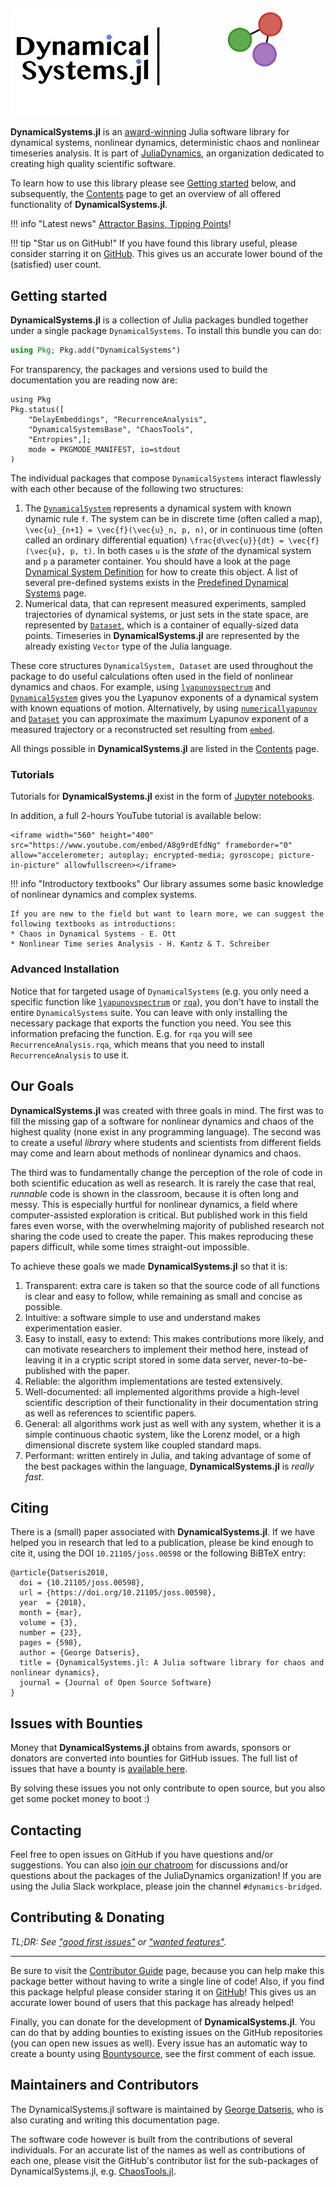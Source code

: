 ![DynamicalSystems.jl logo: The Double Pendulum](https://raw.githubusercontent.com/JuliaDynamics/JuliaDynamics/master/videos/chaos/dynamicalsystems_logo.gif?raw=true)

**DynamicalSystems.jl** is an [award-winning](https://dsweb.siam.org/The-Magazine/Article/winners-of-the-dsweb-2018-software-contest) Julia software library for dynamical systems, nonlinear dynamics, deterministic chaos and nonlinear timeseries analysis.
It is part of [JuliaDynamics](https://juliadynamics.github.io/JuliaDynamics/), an organization dedicated to creating high quality scientific software.

To learn how to use this library please see [Getting started](@ref) below, and subsequently, the [Contents](@ref) page to get an overview of all offered functionality of **DynamicalSystems.jl**.

!!! info "Latest news"
    [Attractor Basins, Tipping Points](@ref)!

!!! tip "Star us on GitHub!"
    If you have found this library useful, please consider starring it on [GitHub](https://github.com/JuliaDynamics/DynamicalSystems.jl).
    This gives us an accurate lower bound of the (satisfied) user count.

## Getting started
**DynamicalSystems.jl** is a collection of Julia packages bundled together under a single package `DynamicalSystems`. To install this bundle you can do:
```julia
using Pkg; Pkg.add("DynamicalSystems")
```

For transparency, the packages and versions used to build the documentation you are reading now are:

```@example MAIN
using Pkg
Pkg.status([
    "DelayEmbeddings", "RecurrenceAnalysis",
    "DynamicalSystemsBase", "ChaosTools",
    "Entropies",];
    mode = PKGMODE_MANIFEST, io=stdout
)
```

The individual packages that compose `DynamicalSystems` interact flawlessly with each other because of the following two structures:

1. The [`DynamicalSystem`](@ref) represents a dynamical system with known dynamic rule ``f``. The system can be in discrete time (often called a map), ``\vec{u}_{n+1} = \vec{f}(\vec{u}_n, p, n)``, or in continuous time (often called an ordinary differential equation) ``\frac{d\vec{u}}{dt} = \vec{f}(\vec{u}, p, t)``. In both cases ``u`` is the _state_ of the dynamical system and ``p`` a parameter container. You should have a look at the page [Dynamical System Definition](@ref) for how to create this object. A list of several pre-defined systems exists in the [Predefined Dynamical Systems](@ref) page.
2. Numerical data, that can represent measured experiments, sampled trajectories of dynamical systems, or just sets in the state space, are represented by [`Dataset`](@ref), which is a container of equally-sized data points. Timeseries in **DynamicalSystems.jl** are represented by the already existing `Vector` type of the Julia language.

These core structures `DynamicalSystem, Dataset` are used throughout the package to do useful calculations often used in the field of nonlinear dynamics and chaos.
For example, using [`lyapunovspectrum`](@ref) and [`DynamicalSystem`](@ref) gives you the Lyapunov exponents of a dynamical system with known equations of motion.
Alternatively, by using [`numericallyapunov`](@ref) and [`Dataset`](@ref) you can approximate the maximum Lyapunov exponent of a measured trajectory or a reconstructed set resulting from [`embed`](@ref).

All things possible in **DynamicalSystems.jl** are listed in the [Contents](@ref) page.

### Tutorials
Tutorials for **DynamicalSystems.jl** exist in the form of [Jupyter notebooks](https://github.com/JuliaDynamics/JuliaDynamics/tree/master/tutorials).

In addition, a full 2-hours YouTube tutorial is available below:

```@raw html
<iframe width="560" height="400" src="https://www.youtube.com/embed/A8g9rdEfdNg" frameborder="0" allow="accelerometer; autoplay; encrypted-media; gyroscope; picture-in-picture" allowfullscreen></iframe>
```

!!! info "Introductory textbooks"
    Our library assumes some basic knowledge of nonlinear dynamics and complex systems.

    If you are new to the field but want to learn more, we can suggest the following textbooks as introductions:
    * Chaos in Dynamical Systems - E. Ott
    * Nonlinear Time series Analysis - H. Kantz & T. Schreiber


### Advanced Installation
Notice that for targeted usage of `DynamicalSystems` (e.g. you only need a specific function like [`lyapunovspectrum`](@ref) or [`rqa`](@ref)),
you don't have to install the entire `DynamicalSystems` suite. You can leave with only installing the necessary package that exports
the function you need. You see this information prefacing the function. E.g. for `rqa` you will see `RecurrenceAnalysis.rqa`, which
means that you need to install `RecurrenceAnalysis` to use it.

## Our Goals
**DynamicalSystems.jl** was created with three goals in mind.
The first was to fill the missing gap of a software for nonlinear dynamics and chaos of the highest quality (none exist in any programming language).
The second was to create a useful _library_ where students and scientists from different fields may come and learn about methods of nonlinear dynamics and chaos.

The third was to fundamentally change the perception of the role of code in both scientific education as well as research.
It is rarely the case that real, _runnable_ code is shown in the classroom, because it is often long and messy.
This is especially hurtful for nonlinear dynamics, a field where computer-assisted exploration is critical.
But published work in this field fares even worse, with the overwhelming majority of published research not sharing the code used to create the paper.
This makes reproducing these papers difficult, while some times straight-out impossible.

To achieve these goals we made **DynamicalSystems.jl** so that it is:

1. Transparent: extra care is taken so that the source code of all functions is clear and easy to follow, while remaining as small and concise as possible.
1. Intuitive: a software simple to use and understand makes experimentation easier.
1. Easy to install, easy to extend: This makes contributions more likely, and can motivate researchers to implement their method here, instead of leaving it in a cryptic script stored in some data server, never-to-be-published with the paper.
1. Reliable: the algorithm implementations are tested extensively.
1. Well-documented: all implemented algorithms provide a high-level scientific description of their functionality in their documentation string as well as references to scientific papers.
1. General: all algorithms work just as well with any system, whether it is a simple continuous chaotic system, like the Lorenz model, or a high dimensional discrete system like coupled standard maps.
1. Performant: written entirely in Julia, and taking advantage of some of the best packages within the language, **DynamicalSystems.jl** is _really fast_.

## Citing
There is a (small) paper associated with **DynamicalSystems.jl**. If we have helped
you in research that led to a publication, please be kind enough to cite it, using
the DOI `10.21105/joss.00598` or the following BiBTeX entry:
```
@article{Datseris2018,
  doi = {10.21105/joss.00598},
  url = {https://doi.org/10.21105/joss.00598},
  year  = {2018},
  month = {mar},
  volume = {3},
  number = {23},
  pages = {598},
  author = {George Datseris},
  title = {DynamicalSystems.jl: A Julia software library for chaos and nonlinear dynamics},
  journal = {Journal of Open Source Software}
}
```

## Issues with Bounties
Money that **DynamicalSystems.jl** obtains from awards, sponsors or donators are converted into bounties for GitHub issues. The full list of issues that have a bounty is [available here](https://github.com/issues?utf8=%E2%9C%93&q=is%3Aopen+is%3Aissue+org%3AJuliaDynamics+label%3Abounty).

By solving these issues you not only contribute to open source, but you also get some pocket money to boot :)

## Contacting

Feel free to open issues on GitHub if you have questions and/or suggestions.
You can also [join our chatroom](https://gitter.im/JuliaDynamics/Lobby) for discussions and/or questions about the packages of the JuliaDynamics organization! If you are using the Julia Slack workplace, please join the channel `#dynamics-bridged`.

## Contributing & Donating

*TL;DR: See ["good first issues"](https://github.com/issues?q=is%3Aopen+is%3Aissue+repo%3AJuliaDynamics%2FChaosTools.jl+repo%3AJuliaDynamics%2FDynamicalSystemsBase.jl+repo%3AJuliaDynamics%2FDelayEmbeddings.jl+repo%3AJuliaDynamics%2FRecurrenceAnalysis.jl+repo%3AJuliaDynamics%2FDynamicalSystems.jl+label%3A%22good+first+issue%22+) or ["wanted features"](https://github.com/issues?q=is%3Aopen+is%3Aissue+repo%3AJuliaDynamics%2FChaosTools.jl+repo%3AJuliaDynamics%2FDynamicalSystemsBase.jl+repo%3AJuliaDynamics%2FDelayEmbeddings.jl+repo%3AJuliaDynamics%2FRecurrenceAnalysis.jl+repo%3AJuliaDynamics%2FDynamicalSystems.jl+label%3A%22wanted+feature%22+).*

---

Be sure to visit the [Contributor Guide](@ref) page, because you can help make this package better without having to write a single line of code! Also, if you find this package helpful please consider staring it on [GitHub](https://github.com/JuliaDynamics/DynamicalSystems.jl)! This gives us an accurate lower bound of users that this package has already helped!

Finally, you can donate for the development of **DynamicalSystems.jl**. You can do that by adding bounties to existing issues on the GitHub repositories (you can open new issues as well). Every issue has an automatic way to create a bounty using [Bountysource](https://www.bountysource.com/), see the first comment of each issue.

## Maintainers and Contributors
The DynamicalSystems.jl software is maintained by [George Datseris](https://github.com/Datseris), who is also curating and writing this documentation page.

The software code however is built from the contributions of several individuals. For an accurate list of the names as well as contributions of each one, please visit the GitHub's contributor list for the sub-packages of DynamicalSystems.jl, e.g. [ChaosTools.jl](https://github.com/JuliaDynamics/ChaosTools.jl/graphs/contributors).
